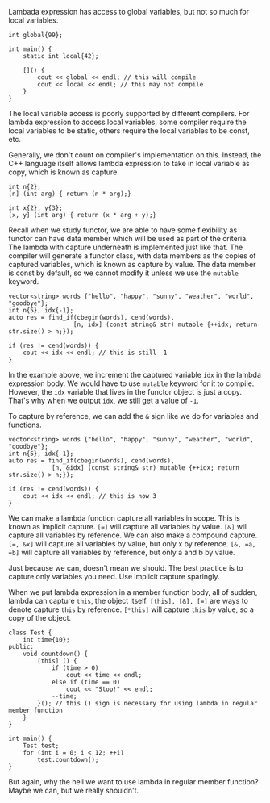 
Lambada expression has access to global variables, but not so much for local variables.
```
int global{99};

int main() {
	static int local{42};
	
	[]() {
		cout << global << endl; // this will compile
		cout << local << endl; // this may not compile
	}
}
```
The local variable access is poorly supported by different compilers. For lambda expression to access local variables, some compiler require the local variables to be static, others require the local variables to be const, etc. 

Generally, we don't count on compiler's implementation on this. Instead, the C++ language itself allows lambda expression to take in local variable as copy, which is known as capture.
```
int n{2};
[n] (int arg) { return (n * arg);}

int x{2}, y{3};
[x, y] (int arg) { return (x * arg + y);}
```

Recall when we study functor, we are able to have some flexibility as functor can have data member which will be used as part of the criteria. The lambda with capture underneath is implemented just like that. The compiler will generate a functor class, with data members as the copies of captured variables, which is known as capture by value. The data member is const by default, so we cannot modify it unless we use the `mutable` keyword.
```
vector<string> words {"hello", "happy", "sunny", "weather", "world", "goodbye"};
int n{5}, idx{-1};
auto res = find_if(cbegin(words), cend(words),
                  [n, idx] (const string& str) mutable {++idx; return str.size() > n;});

if (res != cend(words)) {
	cout << idx << endl; // this is still -1
}
```
In the example above, we increment the captured variable `idx` in the lambda expression body. We would have to use `mutable` keyword for it to compile. However, the `idx` variable that lives in the functor object is just a copy. That's why when we output `idx`, we still get a value of `-1`.

To capture by reference, we can add the `&` sign like we do for variables and functions.
```
vector<string> words {"hello", "happy", "sunny", "weather", "world", "goodbye"};
int n{5}, idx{-1};
auto res = find_if(cbegin(words), cend(words),
            [n, &idx] (const string& str) mutable {++idx; return str.size() > n;});

if (res != cend(words)) {
	cout << idx << endl; // this is now 3
}
```

We can make a lambda function capture all variables in scope. This is known as implicit capture.
`[=]` will capture all variables by value.
`[&]` will capture all variables by reference.
We can also make a compound capture.
`[=, &x]` will capture all variables by value, but only x by reference.
`[&, =a, =b]` will capture all variables by reference, but only a and b by value.

Just because we can, doesn't mean we should. The best practice is to capture only variables you need. Use implicit capture sparingly. 

When we put lambda expression in a member function body, all of sudden, lambda can capture `this`, the object itself.
`[this], [&], [=]` are ways to denote capture `this` by reference.
`[*this]` will capture `this` by value, so a copy of the object.
```
class Test {
	int time{10};
public:
	void countdown() {
		[this] () {
			if (time > 0)
				cout << time << endl;
			else if (time == 0)
				cout << "Stop!" << endl;
			--time;
		}(); // this () sign is necessary for using lambda in regular member function
	}
}

int main() {
	Test test;
	for (int i = 0; i < 12; ++i)
		test.countdown();
}
```
But again, why the hell we want to use lambda in regular member function? Maybe we can, but we really shouldn't.


